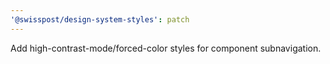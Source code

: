 ```yaml
---
'@swisspost/design-system-styles': patch
---
```


Add high-contrast-mode/forced-color styles for component subnavigation.
